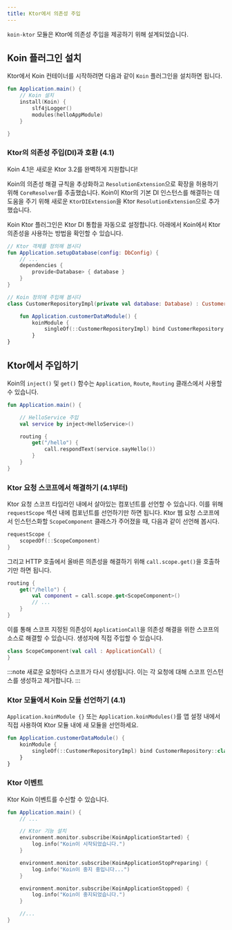 ```yaml
---
title: Ktor에서 의존성 주입
---
```


`koin-ktor` 모듈은 Ktor에 의존성 주입을 제공하기 위해 설계되었습니다.

## Koin 플러그인 설치

Ktor에서 Koin 컨테이너를 시작하려면 다음과 같이 `Koin` 플러그인을 설치하면 됩니다.

```kotlin
fun Application.main() {
    // Koin 설치
    install(Koin) {
        slf4jLogger()
        modules(helloAppModule)
    }

}
```

### Ktor의 의존성 주입(DI)과 호환 (4.1)

Koin 4.1은 새로운 Ktor 3.2를 완벽하게 지원합니다!

Koin의 의존성 해결 규칙을 추상화하고 `ResolutionExtension`으로 확장을 허용하기 위해 `CoreResolver`를 추출했습니다. Koin이 Ktor의 기본 DI 인스턴스를 해결하는 데 도움을 주기 위해 새로운 `KtorDIExtension`을 Ktor `ResolutionExtension`으로 추가했습니다.

Koin Ktor 플러그인은 Ktor DI 통합을 자동으로 설정합니다. 아래에서 Koin에서 Ktor 의존성을 사용하는 방법을 확인할 수 있습니다.
```kotlin
// Ktor 객체를 정의해 봅시다
fun Application.setupDatabase(config: DbConfig) {
    // ...
    dependencies {
        provide<Database> { database }
    }
}
```

```kotlin
// Koin 정의에 주입해 봅시다
class CustomerRepositoryImpl(private val database: Database) : CustomerRepository

    fun Application.customerDataModule() {
        koinModule {
            singleOf(::CustomerRepositoryImpl) bind CustomerRepository::class
        }
}
```

## Ktor에서 주입하기

Koin의 `inject()` 및 `get()` 함수는 `Application`, `Route`, `Routing` 클래스에서 사용할 수 있습니다.

```kotlin
fun Application.main() {

    // HelloService 주입
    val service by inject<HelloService>()

    routing {
        get("/hello") {
            call.respondText(service.sayHello())
        }
    }
}
```

### Ktor 요청 스코프에서 해결하기 (4.1부터)

Ktor 요청 스코프 타임라인 내에서 살아있는 컴포넌트를 선언할 수 있습니다. 이를 위해 `requestScope` 섹션 내에 컴포넌트를 선언하기만 하면 됩니다. Ktor 웹 요청 스코프에서 인스턴스화할 `ScopeComponent` 클래스가 주어졌을 때, 다음과 같이 선언해 봅시다.

```kotlin
requestScope {
    scopedOf(::ScopeComponent)
}
```

그리고 HTTP 호출에서 올바른 의존성을 해결하기 위해 `call.scope.get()`을 호출하기만 하면 됩니다.

```kotlin
routing {
    get("/hello") {
        val component = call.scope.get<ScopeComponent>()
        // ... 
    }
}
```

이를 통해 스코프 지정된 의존성이 `ApplicationCall`을 의존성 해결을 위한 스코프의 소스로 해결할 수 있습니다. 생성자에 직접 주입할 수 있습니다.

```kotlin
class ScopeComponent(val call : ApplicationCall) {
}
```

:::note
새로운 요청마다 스코프가 다시 생성됩니다. 이는 각 요청에 대해 스코프 인스턴스를 생성하고 제거합니다.
:::

### Ktor 모듈에서 Koin 모듈 선언하기 (4.1)

`Application.koinModule {}` 또는 `Application.koinModules()`를 앱 설정 내에서 직접 사용하여 Ktor 모듈 내에 새 모듈을 선언하세요.

```kotlin
fun Application.customerDataModule() {
    koinModule {
        singleOf(::CustomerRepositoryImpl) bind CustomerRepository::class
    }
}
```

### Ktor 이벤트

Ktor Koin 이벤트를 수신할 수 있습니다.

```kotlin
fun Application.main() {
    // ...

    // Ktor 기능 설치
    environment.monitor.subscribe(KoinApplicationStarted) {
        log.info("Koin이 시작되었습니다.")
    }

    environment.monitor.subscribe(KoinApplicationStopPreparing) {
        log.info("Koin이 중지 중입니다...")
    }

    environment.monitor.subscribe(KoinApplicationStopped) {
        log.info("Koin이 중지되었습니다.")
    }

    //...
}